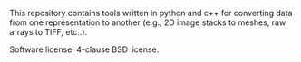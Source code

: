 This repository contains tools written in python and c++ for converting data from one representation to another (e.g., 2D image stacks to meshes, raw arrays to TIFF, etc..).

Software license: 4-clause BSD license.